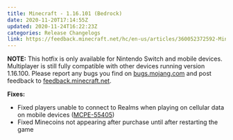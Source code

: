 ```yaml
---
title: Minecraft - 1.16.101 (Bedrock)
date: 2020-11-20T17:14:55Z
updated: 2020-11-24T16:22:23Z
categories: Release Changelogs
link: https://feedback.minecraft.net/hc/en-us/articles/360052372592-Minecraft-1-16-101-Bedrock-
---
```


**NOTE:** This hotfix is only available for Nintendo Switch and mobile devices. Multiplayer is still fully compatible with other devices running version 1.16.100. Please report any bugs you find on [bugs.mojang.com](https://bugs.mojang.com/) and post feedback to [feedback.minecraft.net](https://feedback.minecraft.net/).

**Fixes:**

-   Fixed players unable to connect to Realms when playing on cellular data on mobile devices ([MCPE-55405](https://bugs.mojang.com/browse/MCPE-55405))
-   Fixed Minecoins not appearing after purchase until after restarting the game
